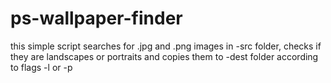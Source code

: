 # ps-wallpaper-finder
this simple script searches for .jpg and .png images in -src folder, checks if they are landscapes or portraits and copies them to -dest folder according to flags -l or -p
